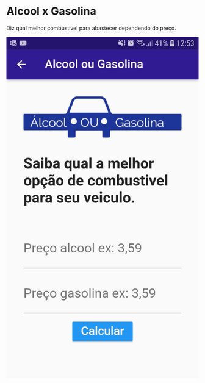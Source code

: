 # Alcool x Gasolina
Diz qual melhor combustivel para abastecer dependendo do preço.

![](https://github.com/wizardigor/Alcool_x_Gasolina/blob/master/Screenshot_20191118-125302.jpg)
